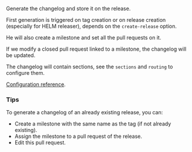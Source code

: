 Generate the changelog and store it on the release.

First generation is triggered on tag creation or on release creation (especially for HELM releaser), depends on the `create-release` option.

He will also create a milestone and set all the pull requests on it.

If we modify a closed pull request linked to a milestone, the changelog will be updated.

The changelog will contain sections, see the `sections` and `routing` to configure them.

[Configuration reference](https://github.com/camptocamp/github-app-geo-project/blob/master/CHANGELOG-CONFIG.md).

### Tips

To generate a changelog of an already existing release, you can:

- Create a milestone with the same name as the tag (if not already existing).
- Assign the milestone to a pull request of the release.
- Edit this pull request.
